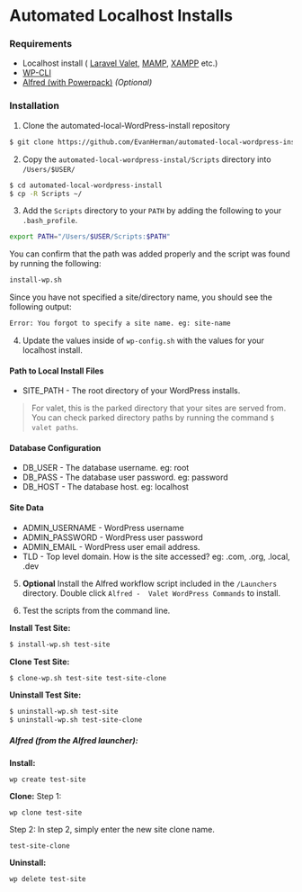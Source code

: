 # Automated Localhost Installs #

### Requirements
* Localhost install ( [Laravel Valet](https://laravel.com/docs/master/valet#installation), [MAMP](https://www.mamp.info/en/), [XAMPP](https://www.apachefriends.org/index.html) etc.)
* [WP-CLI](http://wp-cli.org/)
* [Alfred (with Powerpack)](https://www.alfredapp.com/) *(Optional)*

### Installation

1) Clone the automated-local-WordPress-install repository
```bash
$ git clone https://github.com/EvanHerman/automated-local-wordpress-install.git
```

2) Copy the `automated-local-wordpress-instal/Scripts` directory into `/Users/$USER/`
```bash
$ cd automated-local-wordpress-install
$ cp -R Scripts ~/
```

3) Add the `Scripts` directory to your `PATH` by adding the following to your `.bash_profile`.
```bash
export PATH="/Users/$USER/Scripts:$PATH"
```

You can confirm that the path was added properly and the script was found by running the following:
```bash
install-wp.sh
```

Since you have not specified a site/directory name, you should see the following output:

```bash
Error: You forgot to specify a site name. eg: site-name
```

4) Update the values inside of `wp-config.sh` with the values for your localhost install.

#### Path to Local Install Files ####
* SITE_PATH - The root directory of your WordPress installs.

> For valet, this is the parked directory that your sites are served from. You can check parked directory paths by running the command `$ valet paths`.

#### Database Configuration ####
* DB_USER - The database username. eg: root
* DB_PASS - The database user password. eg: password
* DB_HOST - The database host. eg: localhost

#### Site Data ####
* ADMIN_USERNAME - WordPress username
* ADMIN_PASSWORD - WordPress user password
* ADMIN_EMAIL - WordPress user email address.
* TLD - Top level domain. How is the site accessed? eg: .com, .org, .local, .dev

5) **Optional** Install the Alfred workflow script included in the `/Launchers` directory. Double click `Alfred -  Valet WordPress Commands` to install.

6) Test the scripts from the command line.

**Install Test Site:**
```bash
$ install-wp.sh test-site
```

**Clone Test Site:**
```bash
$ clone-wp.sh test-site test-site-clone
```

**Uninstall Test Site:**
```bash
$ uninstall-wp.sh test-site
$ uninstall-wp.sh test-site-clone
```

##### Alfred *(from the Alfred launcher)*: #####

**Install:**
```
wp create test-site
```

**Clone:**
Step 1:
```
wp clone test-site
```

Step 2:
In step 2, simply enter the new site clone name.
```
test-site-clone
```

**Uninstall:**
```
wp delete test-site
```
